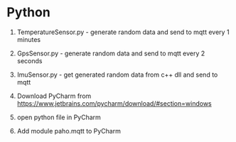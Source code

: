 
# Python
1. TemperatureSensor.py - generate random data and send to mqtt every 1 minutes
2. GpsSensor.py - generate random data and send to mqtt every 2 seconds
3. ImuSensor.py - get generated random data from c++ dll and send to mqtt


1. Download PyCharm from https://www.jetbrains.com/pycharm/download/#section=windows
2. open python file in PyCharm
3. Add module paho.mqtt to PyCharm
